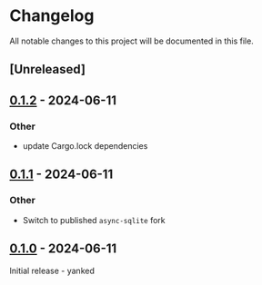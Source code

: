 # Changelog
All notable changes to this project will be documented in this file.

## [Unreleased]

## [0.1.2](https://github.com/obeli-sk/obeli-sk/compare/v0.1.1...v0.1.2) - 2024-06-11

### Other
- update Cargo.lock dependencies

## [0.1.1](https://github.com/obeli-sk/obeli-sk/releases/tag/obeli-sk-v0.1.1) - 2024-06-11

### Other
- Switch to published `async-sqlite` fork

## [0.1.0](https://github.com/obeli-sk/obeli-sk/releases/tag/obeli-sk-v0.1.0) - 2024-06-11
Initial release - yanked
